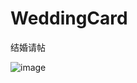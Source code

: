 # WeddingCard
结婚请帖

![image](https://github.com/ButBueatiful/dotvim/raw/master/screenshots/vim-screenshot.jpg)

